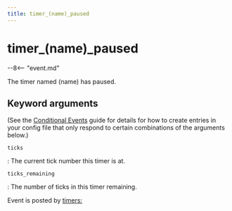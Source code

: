 ```yaml
---
title: timer_(name)_paused
---
```


# timer_(name)_paused


--8<-- "event.md"

The timer named (name) has paused.

## Keyword arguments

(See the [Conditional Events](overview/conditional.md)
guide for details for how to create entries in your config file that
only respond to certain combinations of the arguments below.)

`ticks`

:   The current tick number this timer is at.

`ticks_remaining`

:   The number of ticks in this timer remaining.

Event is posted by [timers:](../config/timers.md)
